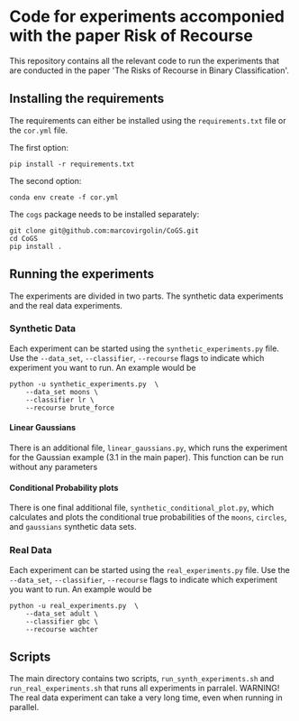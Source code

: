 # Code for experiments accomponied with the paper Risk of Recourse

This repository contains all the relevant code to run the experiments that are conducted in the paper 'The Risks of Recourse in Binary Classification'.

## Installing the requirements

The requirements can either be installed using the `requirements.txt` file or the `cor.yml` file.

The first option:
```
pip install -r requirements.txt
```

The second option:
```
conda env create -f cor.yml
```

The `cogs` package needs to be installed separately:
```
git clone git@github.com:marcovirgolin/CoGS.git
cd CoGS
pip install .
```

## Running the experiments
The experiments are divided in two parts. The synthetic data experiments and the real data experiments. 

### Synthetic Data
Each experiment can be started using the `synthetic_experiments.py` file. Use the 
`--data_set`, `--classifier`, `--recourse` flags to indicate which experiment you want to run. An example would be
```
python -u synthetic_experiments.py  \
    --data_set moons \
    --classifier lr \
    --recourse brute_force
```

#### Linear Gaussians
There is an additional file, `linear_gaussians.py`, which runs the experiment for the Gaussian example (3.1 in the main paper). This function can be run without any parameters 


#### Conditional Probability plots
There is one final additional file, `synthetic_conditional_plot.py`, which calculates and plots the conditional
true probabilities of the `moons`, `circles`, and `gaussians` synthetic data sets.

### Real Data
Each experiment can be started using the `real_experiments.py` file. Use the 
`--data_set`, `--classifier`, `--recourse` flags to indicate which experiment you want to run. An example would be
```
python -u real_experiments.py  \
    --data_set adult \
    --classifier gbc \
    --recourse wachter 
```


## Scripts

The main directory contains two scripts, `run_synth_experiments.sh` and `run_real_experiments.sh` that runs
all experiments in parralel. WARNING! The real data experiment can take a very long time, even when running in parallel. 